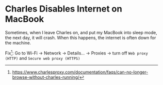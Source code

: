 
# Charles Disables Internet on MacBook

Sometimes, when I leave Charles on, and put my MacBook into sleep mode, the next day, it will crash. When this happens, the internet is often down for the machine.

Fix[^1]:
Go to Wi-Fi -> Network -> Details... -> Proxies -> turn off `Web proxy (HTTP)` and `Secure web proxy (HTTPS)`

[^1]: https://www.charlesproxy.com/documentation/faqs/can-no-longer-browse-without-charles-running/


